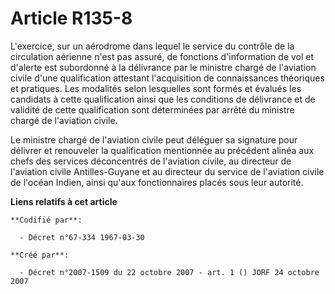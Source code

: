 # Article R135-8

L'exercice, sur un aérodrome dans lequel le service du contrôle de la circulation aérienne n'est pas assuré, de fonctions
d'information de vol et d'alerte est subordonné à la délivrance par le ministre chargé de l'aviation civile d'une
qualification attestant l'acquisition de connaissances théoriques et pratiques. Les modalités selon lesquelles sont formés et
évalués les candidats à cette qualification ainsi que les conditions de délivrance et de validité de cette qualification sont
déterminées par arrêté du ministre chargé de l'aviation civile.

Le ministre chargé de l'aviation civile peut déléguer sa signature pour délivrer et renouveler la qualification mentionnée au
précédent alinéa aux chefs des services déconcentrés de l'aviation civile, au directeur de l'aviation civile Antilles-Guyane
et au directeur du service de l'aviation civile de l'océan Indien, ainsi qu'aux fonctionnaires placés sous leur autorité.

**Liens relatifs à cet article**

	**Codifié par**:

	  - Décret n°67-334 1967-03-30

	**Créé par**:

	  - Décret n°2007-1509 du 22 octobre 2007 - art. 1 () JORF 24 octobre 2007
